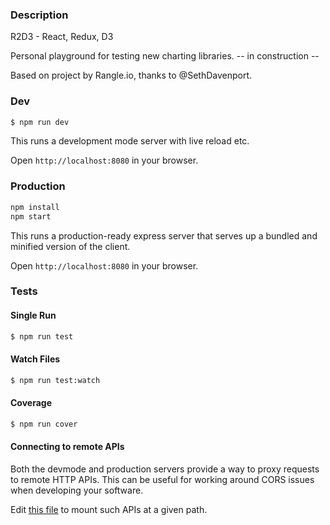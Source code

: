### Description

R2D3 - React, Redux, D3

Personal playground for testing new charting libraries.
-- in construction --

Based on project by Rangle.io, thanks to @SethDavenport.

### Dev
```bash
$ npm run dev
```

This runs a development mode server with live reload etc.

Open `http://localhost:8080` in your browser.

### Production

```bash
npm install
npm start
```

This runs a production-ready express server that serves up a bundled and
minified version of the client.

Open `http://localhost:8080` in your browser.

### Tests

#### Single Run
```bash
$ npm run test
```

#### Watch Files
```bash
$ npm run test:watch
```

#### Coverage
```bash
$ npm run cover
```

#### Connecting to remote APIs

Both the devmode and production servers provide a way to proxy requests to
remote HTTP APIs.  This can be useful for working around CORS issues when
developing your software.

Edit [this file](server/proxy-config.js) to mount such APIs at a given path.
